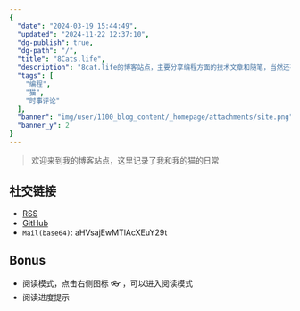 ```yaml
---
{
  "date": "2024-03-19 15:44:49",
  "updated": "2024-11-22 12:37:10",
  "dg-publish": true,
  "dg-path": "/",
  "title": "8Cats.life",
  "description": "8cat.life的博客站点，主要分享编程方面的技术文章和随笔，当然还有猫",
  "tags": [
    "编程",
    "猫",
    "时事评论"
  ],
  "banner": "img/user/1100_blog_content/_homepage/attachments/site.png",
  "banner_y": 2
}
---
```



> 欢迎来到我的博客站点，这里记录了我和我的猫的日常


## 



## 社交链接
- [RSS](https://8cat.life/index.xml)
- [GitHub](https://github.com/catcodeme)
- `Mail(base64)`: aHVsajEwMTlAcXEuY29t

## Bonus
- 阅读模式，点击右侧图标 👓 ，可以进入阅读模式
- 阅读进度提示
